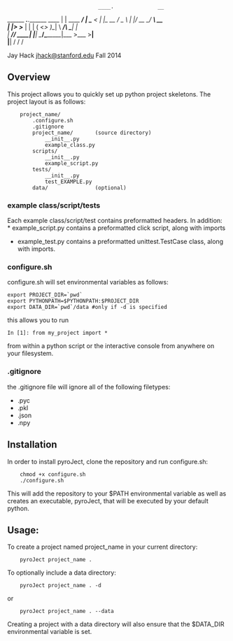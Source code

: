                                  ____.              __   
______ ___.__._______  ____     |    | ____   _____/  |_ 
\____ <   |  |\_  __ \/  _ \    |    |/ __ \_/ ___\   __\
|  |_> >___  | |  | \(  <_> )\__|    \  ___/\  \___|  |  
|   __// ____| |__|   \____/\________|\___  >\___  >__|  
|__|   \/                                 \/     \/      

Jay Hack
jhack@stanford.edu
Fall 2014

## Overview
This project allows you to quickly set up python project skeletons.
The project layout is as follows:
```
	project_name/
		.configure.sh
		.gitignore
		project_name/		(source directory)
			__init__.py
			example_class.py
		scripts/
			__init__.py
			example_script.py
		tests/
			__init__.py
			test_EXAMPLE.py
		data/ 				(optional)
```
### example class/script/tests
Each example class/script/test contains preformatted headers. In addition:
* example_script.py contains a preformatted click script, along with imports
* example_test.py contains a preformatted unittest.TestCase class, along with imports.

### configure.sh
configure.sh will set environmental variables as follows:
```
export PROJECT_DIR=`pwd`
export PYTHONPATH=$PYTHONPATH:$PROJECT_DIR
export DATA_DIR=`pwd`/data #only if -d is specified
```
this allows you to run
```
In [1]: from my_project import *
```
from within a python script or the interactive console from anywhere 
on your filesystem.

### .gitignore
the .gitignore file will ignore all of the following filetypes:
* .pyc
* .pkl
* .json
* .npy





## Installation
In order to install pyroJect, clone the repository and run configure.sh:
```
	chmod +x configure.sh
	./configure.sh
```
This will add the repository to your $PATH environmental variable as well 
as creates an executable, pyroJect, that will be executed by your default
python.




## Usage:
To create a project named project_name in your current directory:
```
	pyroJect project_name .
```
To optionally include a data directory:
```
	pyroJect project_name . -d
```
or 
```
	pyroJect project_name . --data
```
Creating a project with a data directory will also ensure that the 
$DATA_DIR environmental variable is set.


